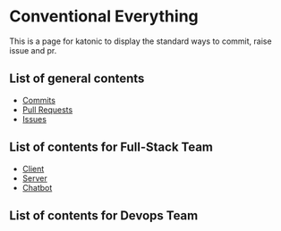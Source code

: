 # Conventional Everything

This is a page for katonic to display the standard ways to commit, raise issue and pr.

## List of general contents

- [Commits](https://shourysharma.github.io/standard_practices/commits)
- [Pull Requests](https://shourysharma.github.io/standard_practices/pull_requests)
- [Issues](https://shourysharma.github.io/standard_practices/issues)

## List of contents for Full-Stack Team
- [Client]()
- [Server]()
- [Chatbot]()

## List of contents for Devops Team
